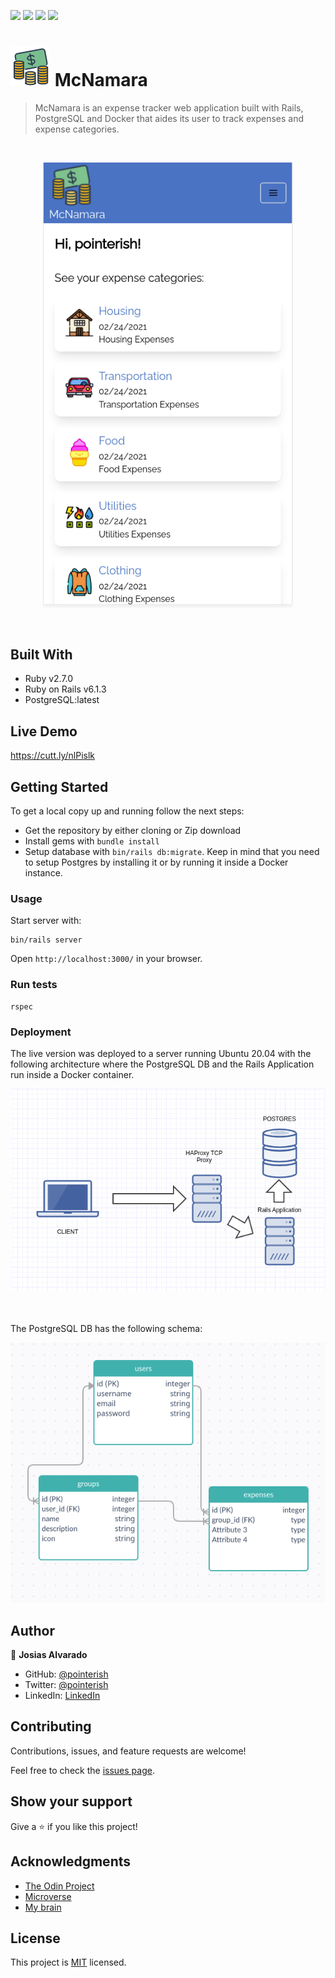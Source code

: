 ![](https://img.shields.io/badge/RoR-red)
![](https://img.shields.io/badge/SASS-blue)
![](https://img.shields.io/badge/Tailwind-CSS-yellow)
![](https://img.shields.io/badge/Responsive-Design-green)

# <img src="app/assets/images/logo.png"> McNamara

> McNamara is an expense tracker web application built with Rails, PostgreSQL and Docker that aides its user to track expenses and expense categories.

<br>
<p align="center">
  <img src="docs/mobile.png" width="400">
</p>
<br>

## Built With

- Ruby v2.7.0
- Ruby on Rails v6.1.3
- PostgreSQL:latest

## Live Demo

https://cutt.ly/nlPislk

## Getting Started

To get a local copy up and running follow the next steps:

- Get the repository by either cloning or Zip download
- Install gems with `bundle install`
- Setup database with `bin/rails db:migrate`. Keep in mind that you need to setup Postgres by installing it or by running it inside a Docker instance.

### Usage

Start server with:

```
bin/rails server
```

Open `http://localhost:3000/` in your browser.

### Run tests

```
rspec
```

### Deployment

The live version was deployed to a server running Ubuntu 20.04 with the following architecture where the PostgreSQL DB and the Rails Application run inside a Docker container.

<img src="./docs/architecture.png">

<br/><br/>
The PostgreSQL DB has the following schema:

<img src="./docs/erd.png">


## Author

👤 **Josias Alvarado**

- GitHub: [@pointerish](https://github.com/pointerish)
- Twitter: [@pointerish](https://twitter.com/pointerish)
- LinkedIn: [LinkedIn](https://www.linkedin.com/in/josias-alvarado/)

## Contributing

Contributions, issues, and feature requests are welcome!

Feel free to check the [issues page](https://github.com/pointerish/ror-social-scaffold/issues).

## Show your support

Give a ⭐️ if you like this project!

## Acknowledgments

- [The Odin Project](https://www.theodinproject.com/)
- [Microverse](https://microverse.org)
- [My brain](https://josias-alvarado.me)

## License

This project is [MIT](LICENSE) licensed.
